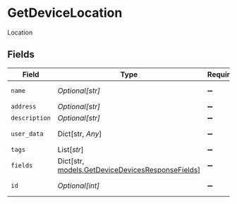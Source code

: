 # GetDeviceLocation

Location


## Fields

| Field                                                                                           | Type                                                                                            | Required                                                                                        | Description                                                                                     |
| ----------------------------------------------------------------------------------------------- | ----------------------------------------------------------------------------------------------- | ----------------------------------------------------------------------------------------------- | ----------------------------------------------------------------------------------------------- |
| `name`                                                                                          | *Optional[str]*                                                                                 | :heavy_minus_sign:                                                                              | Location name                                                                                   |
| `address`                                                                                       | *Optional[str]*                                                                                 | :heavy_minus_sign:                                                                              | Address                                                                                         |
| `description`                                                                                   | *Optional[str]*                                                                                 | :heavy_minus_sign:                                                                              | Description                                                                                     |
| `user_data`                                                                                     | Dict[str, *Any*]                                                                                | :heavy_minus_sign:                                                                              | Custom attributes                                                                               |
| `tags`                                                                                          | List[*str*]                                                                                     | :heavy_minus_sign:                                                                              | Tags                                                                                            |
| `fields`                                                                                        | Dict[str, [models.GetDeviceDevicesResponseFields](../models/getdevicedevicesresponsefields.md)] | :heavy_minus_sign:                                                                              | Custom Fields                                                                                   |
| `id`                                                                                            | *Optional[int]*                                                                                 | :heavy_minus_sign:                                                                              | Location identifier                                                                             |
